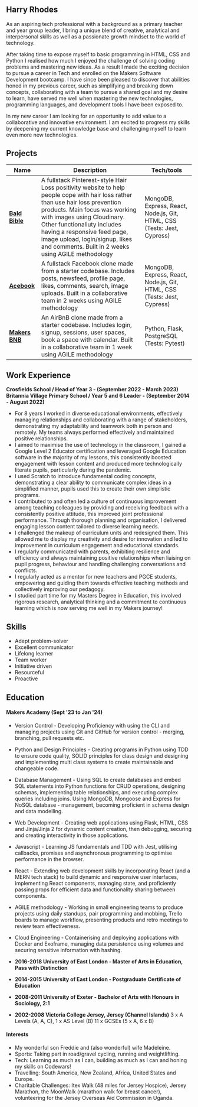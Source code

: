 ## Harry Rhodes

As an aspiring tech professional with a background as a primary teacher and year group leader, I bring a unique blend of creative, analytical and interpersonal skills as well as a passionate growth mindset to the world of technology. 

After taking time to expose myself to basic programming in HTML, CSS and Python I realised how much I enjoyed the challenge of solving coding problems and mastering new ideas. As a result I made the exciting decision to pursue a career in Tech and enrolled on the Makers Software Development bootcamp. I have since been pleased to discover that abilities honed in my previous career, such as simplifying and breaking down concepts, collaborating with a team to pursue a shared goal and my desire to learn, have served me well when mastering the new technologies, programming languages, and development tools I have been exposed to. 

In my new career I am looking for an opportunity to add value to a collaborative and innovative environment. I am excited to progress my skills by deepening my current knowledge base and challenging myself to learn even more new technologies.

## Projects

| Name                         | Description       | Tech/tools        |
| ---------------------------- | ----------------- | ----------------- |
| [**Bald Bible**](https://github.com/hjtrhodes/baldbibleHR)               | A fullstack Pinterest-style Hair Loss positivity website to help people cope with hair loss rather than use hair loss prevention products. Main focus was working with images using Cloudinary. Other functionaliuty includes having a responsive feed page, image upload, login/signup, likes and comments. Built in 2 weeks using AGILE methodology | MongoDB, Express, React, Node.js, Git, HTML, CSS (Tests: Jest, Cypress) |
| [**Acebook**](https://github.com/hjtrhodes/Acebook-my-version)       | A fullstack Facebook clone made from a starter codebase. Includes posts, newsfeed, profile page, likes, comments, search, image uploads. Built in a collaborative team in 2 weeks using AGILE methodology | MongoDB, Express, React, Node.js, Git, HTML, CSS (Tests: Jest, Cypress) |
| [**Makers BNB**](https://github.com/hjtrhodes/MakersBNBPersonal)               | An AirBnB clone made from a starter codebase. Includes login, signup, sessions, user spaces, book a space with calendar. Built in a collaborative team in 1 week using AGILE methodology | Python, Flask, PostgreSQL (Tests: Pytest) |

## Work Experience

**Crosfields School / Head of Year 3 - (September 2022 - March 2023)**
**Britannia Village Primary School / Year 5 and 6 Leader - (September 2014 - August 2022)**  
- For 8 years I worked in diverse educational environments, effectively managing relationships and collaborating with a range of stakeholders, demonstrating my adaptability and teamwork both in person and remotely. My teams always performed effectively and maintained positive relationships.
- I aimed to maximise the use of technology in the classroom, I gained a Google Level 2 Educator certification and leveraged Google Education software in the majority of my lessons, this consistently boosted engagement with lesson content and produced more technologically literate pupils, particularly during the pandemic.
- I used Scratch to introduce fundamental coding concepts, demonstrating a clear ability to communicate complex ideas in a simplified manner, pupils used this to create their own simplistic programs.
- I contributed to and often led a culture of continuous improvement among teaching colleagues by providing and receiving feedback with a consistently positive attitude, this improved joint professional performance.
Through thorough planning and organisation, I delivered engaging lesson content tailored to diverse learning needs.
- I challenged the makeup of curriculum units and redesigned them. This allowed me to display my creativity and desire for innovation and led to improvement in curriculum engagement and educational standards.
- I regularly communicated with parents, exhibiting resilience and efficiency and always maintaining positive relationships when liaising on pupil progress, behaviour and handling challenging conversations and conflicts.
- I regularly acted as a mentor for new teachers and PGCE students, empowering and guiding them towards effective teaching methods and collectively improving our pedagogy.
- I studied part time for my Masters Degree in Education, this involved rigorous research, analytical thinking and a commitment to continuous learning which is now serving me well in my Makers journey!

## Skills

- Adept problem-solver
- Excellent communicator
- Lifelong learner
- Team worker
- Initiative driven
- Resourceful
- Proactive

## Education

#### Makers Academy (Sept '23 to Jan '24)
- Version Control  - Developing Proficiency with using the CLI and managing projects using Git and GitHub for version control - merging, branching, pull requests etc.
- Python and Design Principles - Creating programs in Python using TDD to ensure code quality, SOLID principles for class design and designing and implementing multi class systems to create maintainable and changeable code. 
- Database Management - Using SQL to create databases and embed SQL statements into Python functions for CRUD operations, designing schemas, implementing table relationships, and executing complex queries including joins. Using MongoDB, Mongoose and Express for NoSQL database - management, becoming proficient in schema design and data modelling.
- Web Development - Creating web applications using Flask, HTML, CSS and Jinja/Jinja 2 for dynamic content creation, then debugging, securing and creating interactivity in those applications.
- Javascript - Learning JS fundamentals and TDD with Jest, utilising callbacks, promises and asynchronous programming to optimise performance in the browser.
- React - Extending web development skills by incorporating React (and a MERN tech stack) to build dynamic and responsive user interfaces, implementing React components, managing state, and proficiently passing props for efficient data and functionality sharing between components.
- AGILE methodology - Working in small engineering teams to produce projects using daily standups, pair programming and mobbing, Trello boards to manage workflow, presenting products and retro meetings to review team effectiveness.
- Cloud Engineering - Containerising and deploying applications with Docker and Exoframe, managing data persistence using volumes and securing sensitive information with hashing.

- **2016-2018	University of East London - Master of Arts in Education, Pass with Distinction**
- **2014-2015	University of East London - Postgraduate Certificate of Education**
- **2008-2011	University of Exeter - Bachelor of Arts with Honours in Sociology, 2:1** 
- **2002-2008	Victoria College Jersey, Jersey (Channel Islands)**
  3 x A Levels (A, A, C), 1 x AS Level (B)
  11 x GCSEs (5 x A, 6 x B)

#### Interests

- My wonderful son Freddie and (also wonderful) wife Madeleine.
- Sports: Taking part in road/gravel cycling, running and weightlifting.
- Tech: Learning as much as I can, building as much as I can and honing my skills on Codewars!
- Travelling: South America, New Zealand, Africa, United States and Europe.
- Charitable Challenges: Itex Walk (48 miles for Jersey Hospice), Jersey Marathon, the MoonWalk (marathon walk for breast cancer), volunteering for the Jersey Overseas Aid Commission in Uganda.
